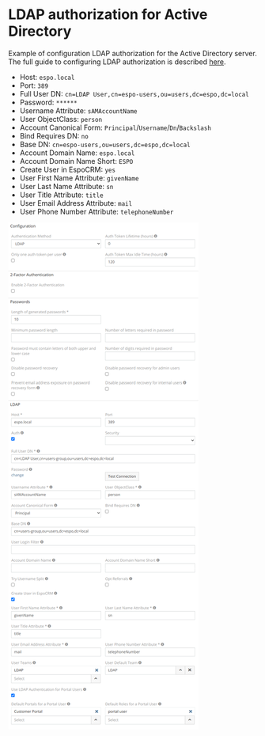 # LDAP authorization for Active Directory

Example of configuration LDAP authorization for the Active Directory server. The full guide to configuring LDAP authorization is described [here](ldap-authorization.md).

- Host: `espo.local`
- Port: `389`
- Full User DN: `cn=LDAP User,cn=espo-users,ou=users,dc=espo,dc=local`
- Password: `******`
- Username Attribute: `sAMAccountName`
- User ObjectClass: `person`
- Account Canonical Form: `Principal`/`Username`/`Dn`/`Backslash`
- Bind Requires DN: `no`
- Base DN: `cn=espo-users,ou=users,dc=espo,dc=local`
- Account Domain Name: `espo.local`
- Account Domain Name Short: `ESPO`
- Create User in EspoCRM: `yes`
- User First Name Attribute: `givenName`
- User Last Name Attribute: `sn`
- User Title Attribute: `title`
- User Email Address Attribute: `mail`
- User Phone Number Attribute: `telephoneNumber`


![1](../_static/images/administration/ldap-authorization/ldap-configuration-for-ad.png)
